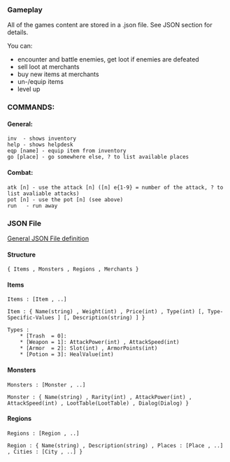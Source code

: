 

### Gameplay

All of the games content are stored in a .json file.
See JSON section for details.

You can:
 - encounter and battle enemies, get loot if enemies are defeated
 - sell loot at merchants
 - buy new items at merchants
 - un-/equip items
 - level up
 
### COMMANDS:

#### General:
    inv  - shows inventory
    help - shows helpdesk
    eqp [name] - equip item from inventory
    go [place] - go somewhere else, ? to list available places
    
#### Combat:
    atk [n] - use the attack [n] ([n] e{1-9} = number of the attack, ? to list avaliable attacks)
    pot [n] - use the pot [n] (see above)
    run   - run away
    
### JSON File

[General JSON File definition](http://json.org/)

#### Structure

    { Items , Monsters , Regions , Merchants }

#### Items

    Items : [Item , ..]

    Item : { Name(string) , Weight(int) , Price(int) , Type(int) [, Type-Specific-Values ] [, Description(string) ] }
    
    Types :
        * [Trash  = 0]:
        * [Weapon = 1]: AttackPower(int) , AttackSpeed(int)
        * [Armor  = 2]: Slot(int) , ArmorPoints(int)
        * [Potion = 3]: HealValue(int)
    
#### Monsters

    Monsters : [Monster , ..]

    Monster : { Name(string) , Rarity(int) , AttackPower(int) , AttackSpeed(int) , LootTable(LootTable) , Dialog(Dialog) }
    
#### Regions

    Regions : [Region , ..]

    Region : { Name(string) , Description(string) , Places : [Place , ..] , Cities : [City , ..] }


    
    
